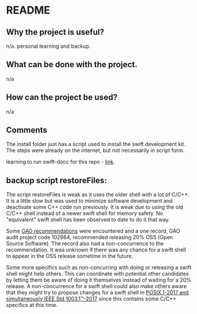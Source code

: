 # README

## Why the project is useful? 

n/a. personal learning and backup. 

## What can be done with the project. 

n/a

## How can the project be used? 

n/a

## Comments

The install folder just has a script used to install the swift development kit. The steps were already on the internet, but not necessarily in script form.

learning to run swift-docc for this repo - [link](https://sword-2.github.io/swift/documentation/diatheke).


## backup script restoreFiles:
The script restoreFiles is weak as it uses the older shell with a lot of C/C++. It is a little slow but was used to minimize software development and deactivate some C++ code run previously. It is weak due to using the old C/C++ shell instead of a newer swift shell for memory safety. No "equivalent" swift shell has been observed to date to do it that way.

Some [GAO recommendations](https://view.officeapps.live.com/op/view.aspx?src=https%3A%2F%2Fdam.defense.gov%2FPortals%2F47%2FDocuments%2FGAO-IG%2520Act%2FDoD%2520Response%2520to%2520GAO-IG%2520Act%25202022.xlsx%3Fver%3DQ19IYCln3fISvNM4NlGBeg%253d%253d&wdOrigin=BROWSELINK) were encountered and a one record, GAO audit project code 102984, recommended releasing 20% OSS (Open Source Software). The record also had a non-concurrence to the recommendation. It was unknown if there was any chance for a swift shell to appear in the OSS release sometime in the future.

Some more specifics such as non-concurring with doing or releasing a swift shell might help others. This can coordinate with potential other candidates by letting them be aware of doing it themselves instead of waiting for a 20% release. A non-concurrence for a swift shell could also make others aware that they might try to propose changes for a swift shell in [POSIX.1-2017 and simultaneously IEEE Std 1003.1™-2017](https://pubs.opengroup.org/onlinepubs/9699919799.2018edition/) since this contains some C/C++ specifics at this time.

